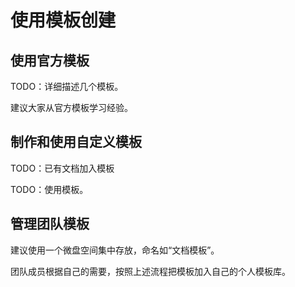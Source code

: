 # 使用模板创建

## 使用官方模板

TODO：详细描述几个模板。

建议大家从官方模板学习经验。

## 制作和使用自定义模板

TODO：已有文档加入模板

TODO：使用模板。

## 管理团队模板

建议使用一个微盘空间集中存放，命名如“文档模板”。

团队成员根据自己的需要，按照上述流程把模板加入自己的个人模板库。
